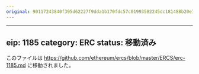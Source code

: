 ```yaml
---
original: 90117243840f395d62227f9dda1b170fdc57c01993582245dc181488b20e7446
---
```


---
eip: 1185
category: ERC
status: 移動済み
---

このファイルは https://github.com/ethereum/ercs/blob/master/ERCS/erc-1185.md に移動されました。